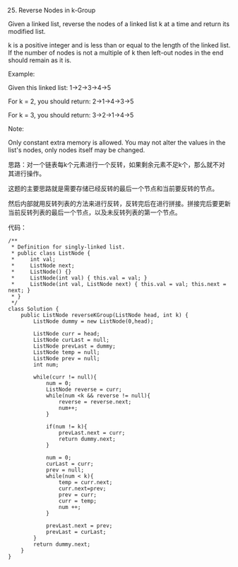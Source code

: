 25. Reverse Nodes in k-Group


Given a linked list, reverse the nodes of a linked list k at a time and return its modified list.

k is a positive integer and is less than or equal to the length of the linked list. If the number of nodes is not a multiple of k then left-out nodes in the end should remain as it is.

Example:

Given this linked list: 1->2->3->4->5

For k = 2, you should return: 2->1->4->3->5

For k = 3, you should return: 3->2->1->4->5

Note:

Only constant extra memory is allowed.
You may not alter the values in the list's nodes, only nodes itself may be changed.


思路：对一个链表每k个元素进行一个反转，如果剩余元素不足k个，那么就不对其进行操作。

这题的主要思路就是需要存储已经反转的最后一个节点和当前要反转的节点。

然后内部就用反转列表的方法来进行反转，反转完后在进行拼接。拼接完后要更新当前反转列表的最后一个节点，以及未反转列表的第一个节点。


代码：
```
/**
 * Definition for singly-linked list.
 * public class ListNode {
 *     int val;
 *     ListNode next;
 *     ListNode() {}
 *     ListNode(int val) { this.val = val; }
 *     ListNode(int val, ListNode next) { this.val = val; this.next = next; }
 * }
 */
class Solution {
    public ListNode reverseKGroup(ListNode head, int k) {
        ListNode dummy = new ListNode(0,head);
        
        ListNode curr = head;
        ListNode curLast = null;
        ListNode prevLast = dummy;
        ListNode temp = null;
        ListNode prev = null;
        int num;
        
        while(curr != null){
            num = 0;
            ListNode reverse = curr;
            while(num <k && reverse != null){
                reverse = reverse.next;
                num++;
            }
            
            if(num != k){
                prevLast.next = curr;
                return dummy.next;
            }
            
            num = 0;
            curLast = curr;
            prev = null;
            while(num < k){
                temp = curr.next;
                curr.next=prev;
                prev = curr;
                curr = temp;
                num ++;
            }
            
            prevLast.next = prev;
            prevLast = curLast;
        }
        return dummy.next;
    }
}
```